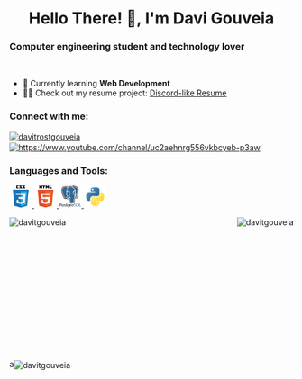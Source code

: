 <h1 align="center">Hello There! 👋, I'm Davi Gouveia</h1>
<h3>Computer engineering student and technology lover</h3>

<br>

- 🌱 Currently learning **Web Development**
- 🧑‍💻 Check out my resume project: <a href="https://davitgouveia.github.io/Discord-like-Resume/home-enUS.html">Discord-like Resume</a>

<h3 align="left">Connect with me:</h3>
<p align="left">
<a href="https://linkedin.com/in/davitrostgouveia" target="blank"><img align="center" src="https://raw.githubusercontent.com/rahuldkjain/github-profile-readme-generator/master/src/images/icons/Social/linked-in-alt.svg" alt="davitrostgouveia" height="30" width="40" /></a>
<a href="https://www.youtube.com/c/https://www.youtube.com/channel/uc2aehnrg556vkbcyeb-p3aw" target="blank"><img align="center" src="https://raw.githubusercontent.com/rahuldkjain/github-profile-readme-generator/master/src/images/icons/Social/youtube.svg" alt="https://www.youtube.com/channel/uc2aehnrg556vkbcyeb-p3aw" height="30" width="40" /></a>
</p>

<h3 align="left">Languages and Tools:</h3>
<p align="left"> <a href="https://www.w3schools.com/css/" target="_blank" rel="noreferrer"> <img src="https://raw.githubusercontent.com/devicons/devicon/master/icons/css3/css3-original-wordmark.svg" alt="css3" width="40" height="40"/> </a> <a href="https://www.w3.org/html/" target="_blank" rel="noreferrer"> <img src="https://raw.githubusercontent.com/devicons/devicon/master/icons/html5/html5-original-wordmark.svg" alt="html5" width="40" height="40"/> </a> <a href="https://www.postgresql.org" target="_blank" rel="noreferrer"> <img src="https://raw.githubusercontent.com/devicons/devicon/master/icons/postgresql/postgresql-original-wordmark.svg" alt="postgresql" width="40" height="40"/> </a> <a href="https://www.python.org" target="_blank" rel="noreferrer"> <img src="https://raw.githubusercontent.com/devicons/devicon/master/icons/python/python-original.svg" alt="python" width="40" height="40"/> </a> </p>


<p><img align="left"src="https://github-readme-stats.vercel.app/api/top-langs?username=davitgouveia&show_icons=true&theme=dark&locale=en&layout=compact" alt="davitgouveia" />  <img align="right"src="https://media.giphy.com/media/v1.Y2lkPTc5MGI3NjExM2U2NTA4MDJmMjY1YWJhNDA1OWUzYjRmYzI4YjU5OWIwOWE2NTdjYSZlcD12MV9pbnRlcm5hbF9naWZzX2dpZklkJmN0PWc/SwImQhtiNA7io/giphy.gif" alt="davitgouveia" /></p>
<br><br><br><br><br><br><br><br><br><br><br><br><br><br>
<p>a<img  align="center"src="https://github-readme-stats.vercel.app/api?username=davitgouveia&show_icons=true&theme=dark&locale=en" alt="davitgouveia" /></p>






